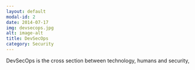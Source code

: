 ```yaml
---
layout: default
modal-id: 2
date: 2014-07-17
img: devsecops.jpg
alt: image-alt
title: DevSecOps
category: Security
---
```

DevSecOps is the cross section between technology, humans and security,
